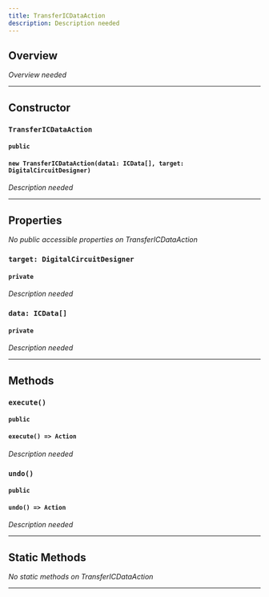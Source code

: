 ```yaml
---
title: TransferICDataAction
description: Description needed
---
```



## Overview
*Overview needed*

---


## Constructor

### `TransferICDataAction`
#### `public`
#### `new TransferICDataAction(data1: ICData[], target: DigitalCircuitDesigner)`
*Description needed*

---


## Properties

*No public accessible properties on TransferICDataAction*

### `target: DigitalCircuitDesigner`
#### `private`
*Description needed*

### `data: ICData[]`
#### `private`
*Description needed*

---


## Methods

### `execute()`
#### `public`
#### `execute() => Action`
*Description needed*

### `undo()`
#### `public`
#### `undo() => Action`
*Description needed*

---


## Static Methods

*No static methods on TransferICDataAction*

---
